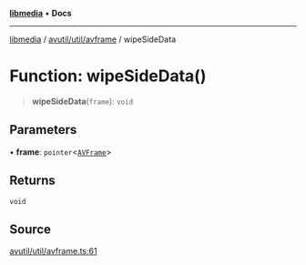 [**libmedia**](../../../../README.md) • **Docs**

***

[libmedia](../../../../README.md) / [avutil/util/avframe](../README.md) / wipeSideData

# Function: wipeSideData()

> **wipeSideData**(`frame`): `void`

## Parameters

• **frame**: `pointer`\<[`AVFrame`](../../../struct/avframe/classes/AVFrame.md)\>

## Returns

`void`

## Source

[avutil/util/avframe.ts:61](https://github.com/zhaohappy/libmedia/blob/87bf8029d8be58d5035a3f4dc7037c25d1ac371b/src/avutil/util/avframe.ts#L61)
